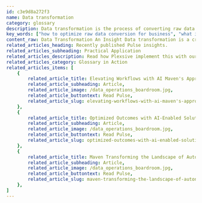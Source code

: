 ```yaml
---
id: c3e9d8a272f3
name: Data transformation
category: glossary
description: Data transformation is the process of converting raw data into a compatible format or source for enhanced usability, improved quality, and increased efficiency in decision-making and strategic applications.
key_words: ["how to optimize raw data conversion for business", "what is data transformation in technology", "benefits of data transformation for decision making", "how to enhance data usability through transformation", "why is data quality important in data transformation", "methods for improving data quality in data transformation", "how does data transformation affect business strategy", "what are advanced data transformation tools", "how to integrate APIs with data transformation", "how to save time with data transformation in cloud applications"]
content_raw: Data Transformation An Insight Data transformation is a critical process that involves the conversion of raw data from one format or source to another compatible, easy-to-use format or source. This conversion allows the automatic transition of data from one type of file system to another, optimizing digital assets to function on different platforms and enabling the transformation of programs from one computer language to another. In the realm of business, data transformation offers an array of benefits, fuelled by cutting-edge processes and tools. One of the key benefits is enhanced usability. Through data transformation, organizations can gather and structure colossal volumes of information, simplifying its application and promoting superior business decisions. This process turns chaotic, raw data into structured and analytical material which helps in making informed strategic choices. Quality improvement is another valuable aspect data transformation caters to. It ensures that the data is correctly formatted, validated, and managed; thereby enhancing its quality. A high-quality data output helps minimize, if not eliminate, issues such as metadata inconsistencies, indexing errors, incompatible formats, duplicate entries, and missing values. Quality data ensures reliable decisions and strategies, paving the way for business success. Lastly, an advanced data transformation tool offers efficiency like no other. It consolidates integrations while augmenting data efficiency. It achieves this by facilitating data exchanges among APIs and cloud applications within a single, simple, and all-encompassing platform. This, not only simplifies the process but also saves a substantial amount of time and resources. At Maven Technologies, we believe that understanding and implementing strategies like data transformation is key to unlocking productivity in the modern world. Our experienced professionals are adept at introducing and utilizing these advanced technologies, thus helping our clients reap the maximum potential of their data.
related_articles_heading: Recently published Pulse insights.
related_articles_subheading: Practical Application
related_articles_description: Read how Plexsive implement this with our clients.
related_articles_category: Glossary in Action
related_articles_items: [
	{
		related_article_title: Elevating Workflows with AI Maven's Approach,
		related_article_subheading: Article,
		related_article_image: /data_operations_boardroom.jpg,
		related_article_buttontext: Read Pulse,
		related_article_slug: elevating-workflows-with-ai-maven's-approach
	},
	{
		related_article_title: Optimized Outcomes with AI-Enabled Solutions,
		related_article_subheading: Article,
		related_article_image: /data_operations_boardroom.jpg,
		related_article_buttontext: Read Pulse,
		related_article_slug: optimized-outcomes-with-ai-enabled-solutions
	},
	{
		related_article_title: Maven Transforming the Landscape of Autonomous Vehicles,
		related_article_subheading: Article,
		related_article_image: /data_operations_boardroom.jpg,
		related_article_buttontext: Read Pulse,
		related_article_slug: maven-transforming-the-landscape-of-autonomous-vehicles
	},
]
---
```

